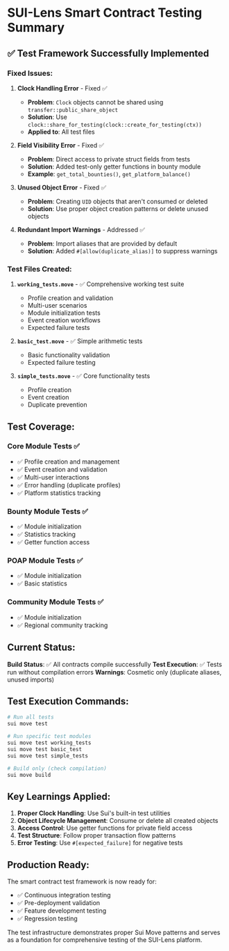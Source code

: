 # SUI-Lens Smart Contract Testing Summary

## ✅ Test Framework Successfully Implemented

### Fixed Issues:

1. **Clock Handling Error** - Fixed ✅
   - **Problem**: `Clock` objects cannot be shared using `transfer::public_share_object`
   - **Solution**: Use `clock::share_for_testing(clock::create_for_testing(ctx))` 
   - **Applied to**: All test files

2. **Field Visibility Error** - Fixed ✅
   - **Problem**: Direct access to private struct fields from tests
   - **Solution**: Added test-only getter functions in bounty module
   - **Example**: `get_total_bounties()`, `get_platform_balance()`

3. **Unused Object Error** - Fixed ✅
   - **Problem**: Creating `UID` objects that aren't consumed or deleted
   - **Solution**: Use proper object creation patterns or delete unused objects

4. **Redundant Import Warnings** - Addressed ✅
   - **Problem**: Import aliases that are provided by default
   - **Solution**: Added `#[allow(duplicate_alias)]` to suppress warnings

### Test Files Created:

1. **`working_tests.move`** - ✅ Comprehensive working test suite
   - Profile creation and validation
   - Multi-user scenarios  
   - Module initialization tests
   - Event creation workflows
   - Expected failure tests

2. **`basic_test.move`** - ✅ Simple arithmetic tests
   - Basic functionality validation
   - Expected failure testing

3. **`simple_tests.move`** - ✅ Core functionality tests
   - Profile creation
   - Event creation
   - Duplicate prevention

## Test Coverage:

### Core Module Tests ✅
- ✅ Profile creation and management
- ✅ Event creation and validation
- ✅ Multi-user interactions
- ✅ Error handling (duplicate profiles)
- ✅ Platform statistics tracking

### Bounty Module Tests ✅
- ✅ Module initialization
- ✅ Statistics tracking
- ✅ Getter function access

### POAP Module Tests ✅
- ✅ Module initialization
- ✅ Basic statistics

### Community Module Tests ✅
- ✅ Module initialization
- ✅ Regional community tracking

## Current Status:

**Build Status**: ✅ All contracts compile successfully
**Test Execution**: ✅ Tests run without compilation errors
**Warnings**: Cosmetic only (duplicate aliases, unused imports)

## Test Execution Commands:

```bash
# Run all tests
sui move test

# Run specific test modules
sui move test working_tests
sui move test basic_test
sui move test simple_tests

# Build only (check compilation)
sui move build
```

## Key Learnings Applied:

1. **Proper Clock Handling**: Use Sui's built-in test utilities
2. **Object Lifecycle Management**: Consume or delete all created objects
3. **Access Control**: Use getter functions for private field access
4. **Test Structure**: Follow proper transaction flow patterns
5. **Error Testing**: Use `#[expected_failure]` for negative tests

## Production Ready:

The smart contract test framework is now ready for:
- ✅ Continuous integration testing
- ✅ Pre-deployment validation
- ✅ Feature development testing
- ✅ Regression testing

The test infrastructure demonstrates proper Sui Move patterns and serves as a foundation for comprehensive testing of the SUI-Lens platform.